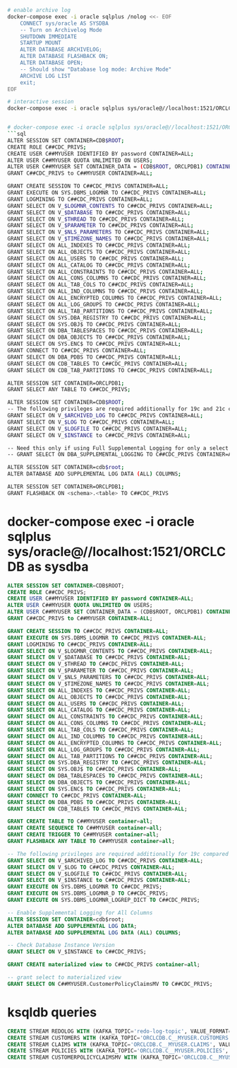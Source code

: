 ```sh
# enable archive log
docker-compose exec -i oracle sqlplus /nolog <<- EOF
    CONNECT sys/oracle AS SYSDBA
	-- Turn on Archivelog Mode
	SHUTDOWN IMMEDIATE
	STARTUP MOUNT
	ALTER DATABASE ARCHIVELOG;
	ALTER DATABASE FLASHBACK ON;
	ALTER DATABASE OPEN;
	-- Should show "Database log mode: Archive Mode"
	ARCHIVE LOG LIST
	exit;
EOF

# interactive session
docker-compose exec -i oracle sqlplus sys/oracle@//localhost:1521/ORCLCDB as sysdba


# docker-compose exec -i oracle sqlplus sys/oracle@//localhost:1521/ORCLCDB as sysdba
```sql
ALTER SESSION SET CONTAINER=CDB$ROOT;
CREATE ROLE C##CDC_PRIVS;
CREATE USER C##MYUSER IDENTIFIED BY password CONTAINER=ALL;
ALTER USER C##MYUSER QUOTA UNLIMITED ON USERS;
ALTER USER C##MYUSER SET CONTAINER_DATA = (CDB$ROOT, ORCLPDB1) CONTAINER=CURRENT;
GRANT C##CDC_PRIVS to C##MYUSER CONTAINER=ALL;

GRANT CREATE SESSION TO C##CDC_PRIVS CONTAINER=ALL;
GRANT EXECUTE ON SYS.DBMS_LOGMNR TO C##CDC_PRIVS CONTAINER=ALL;
GRANT LOGMINING TO C##CDC_PRIVS CONTAINER=ALL;
GRANT SELECT ON V_$LOGMNR_CONTENTS TO C##CDC_PRIVS CONTAINER=ALL;
GRANT SELECT ON V_$DATABASE TO C##CDC_PRIVS CONTAINER=ALL;
GRANT SELECT ON V_$THREAD TO C##CDC_PRIVS CONTAINER=ALL;
GRANT SELECT ON V_$PARAMETER TO C##CDC_PRIVS CONTAINER=ALL;
GRANT SELECT ON V_$NLS_PARAMETERS TO C##CDC_PRIVS CONTAINER=ALL;
GRANT SELECT ON V_$TIMEZONE_NAMES TO C##CDC_PRIVS CONTAINER=ALL;
GRANT SELECT ON ALL_INDEXES TO C##CDC_PRIVS CONTAINER=ALL;
GRANT SELECT ON ALL_OBJECTS TO C##CDC_PRIVS CONTAINER=ALL;
GRANT SELECT ON ALL_USERS TO C##CDC_PRIVS CONTAINER=ALL;
GRANT SELECT ON ALL_CATALOG TO C##CDC_PRIVS CONTAINER=ALL;
GRANT SELECT ON ALL_CONSTRAINTS TO C##CDC_PRIVS CONTAINER=ALL;
GRANT SELECT ON ALL_CONS_COLUMNS TO C##CDC_PRIVS CONTAINER=ALL;
GRANT SELECT ON ALL_TAB_COLS TO C##CDC_PRIVS CONTAINER=ALL;
GRANT SELECT ON ALL_IND_COLUMNS TO C##CDC_PRIVS CONTAINER=ALL;
GRANT SELECT ON ALL_ENCRYPTED_COLUMNS TO C##CDC_PRIVS CONTAINER=ALL;
GRANT SELECT ON ALL_LOG_GROUPS TO C##CDC_PRIVS CONTAINER=ALL;
GRANT SELECT ON ALL_TAB_PARTITIONS TO C##CDC_PRIVS CONTAINER=ALL;
GRANT SELECT ON SYS.DBA_REGISTRY TO C##CDC_PRIVS CONTAINER=ALL;
GRANT SELECT ON SYS.OBJ$ TO C##CDC_PRIVS CONTAINER=ALL;
GRANT SELECT ON DBA_TABLESPACES TO C##CDC_PRIVS CONTAINER=ALL;
GRANT SELECT ON DBA_OBJECTS TO C##CDC_PRIVS CONTAINER=ALL;
GRANT SELECT ON SYS.ENC$ TO C##CDC_PRIVS CONTAINER=ALL;
GRANT CONNECT TO C##CDC_PRIVS CONTAINER=ALL;
GRANT SELECT ON DBA_PDBS TO C##CDC_PRIVS CONTAINER=ALL;
GRANT SELECT ON CDB_TABLES TO C##CDC_PRIVS CONTAINER=ALL;
GRANT SELECT ON CDB_TAB_PARTITIONS TO C##CDC_PRIVS CONTAINER=ALL;

ALTER SESSION SET CONTAINER=ORCLPDB1;
GRANT SELECT ANY TABLE TO C##CDC_PRIVS;

ALTER SESSION SET CONTAINER=CDB$ROOT;
-- The following privileges are required additionally for 19c and 21c compared to 12c.
GRANT SELECT ON V_$ARCHIVED_LOG TO C##CDC_PRIVS CONTAINER=ALL;
GRANT SELECT ON V_$LOG TO C##CDC_PRIVS CONTAINER=ALL;
GRANT SELECT ON V_$LOGFILE TO C##CDC_PRIVS CONTAINER=ALL;
GRANT SELECT ON V_$INSTANCE to C##CDC_PRIVS CONTAINER=ALL;

-- Need this only if using Full Supplemental Logging for only a select few tables
-- GRANT SELECT ON DBA_SUPPLEMENTAL_LOGGING TO C##CDC_PRIVS CONTAINER=ALL;

ALTER SESSION SET CONTAINER=cdb$root;
ALTER DATABASE ADD SUPPLEMENTAL LOG DATA (ALL) COLUMNS;

ALTER SESSION SET CONTAINER=ORCLPDB1;
GRANT FLASHBACK ON <schema>.<table> TO C##CDC_PRIVS

```

# docker-compose exec -i oracle sqlplus sys/oracle@//localhost:1521/ORCLCDB as sysdba
```sql
ALTER SESSION SET CONTAINER=CDB$ROOT;
CREATE ROLE C##CDC_PRIVS;
CREATE USER C##MYUSER IDENTIFIED BY password CONTAINER=ALL;
ALTER USER C##MYUSER QUOTA UNLIMITED ON USERS;
ALTER USER C##MYUSER SET CONTAINER_DATA = (CDB$ROOT, ORCLPDB1) CONTAINER=CURRENT;
GRANT C##CDC_PRIVS to C##MYUSER CONTAINER=ALL;

GRANT CREATE SESSION TO C##CDC_PRIVS CONTAINER=ALL;
GRANT EXECUTE ON SYS.DBMS_LOGMNR TO C##CDC_PRIVS CONTAINER=ALL;
GRANT LOGMINING TO C##CDC_PRIVS CONTAINER=ALL;
GRANT SELECT ON V_$LOGMNR_CONTENTS TO C##CDC_PRIVS CONTAINER=ALL;
GRANT SELECT ON V_$DATABASE TO C##CDC_PRIVS CONTAINER=ALL;
GRANT SELECT ON V_$THREAD TO C##CDC_PRIVS CONTAINER=ALL;
GRANT SELECT ON V_$PARAMETER TO C##CDC_PRIVS CONTAINER=ALL;
GRANT SELECT ON V_$NLS_PARAMETERS TO C##CDC_PRIVS CONTAINER=ALL;
GRANT SELECT ON V_$TIMEZONE_NAMES TO C##CDC_PRIVS CONTAINER=ALL;
GRANT SELECT ON ALL_INDEXES TO C##CDC_PRIVS CONTAINER=ALL;
GRANT SELECT ON ALL_OBJECTS TO C##CDC_PRIVS CONTAINER=ALL;
GRANT SELECT ON ALL_USERS TO C##CDC_PRIVS CONTAINER=ALL;
GRANT SELECT ON ALL_CATALOG TO C##CDC_PRIVS CONTAINER=ALL;
GRANT SELECT ON ALL_CONSTRAINTS TO C##CDC_PRIVS CONTAINER=ALL;
GRANT SELECT ON ALL_CONS_COLUMNS TO C##CDC_PRIVS CONTAINER=ALL;
GRANT SELECT ON ALL_TAB_COLS TO C##CDC_PRIVS CONTAINER=ALL;
GRANT SELECT ON ALL_IND_COLUMNS TO C##CDC_PRIVS CONTAINER=ALL;
GRANT SELECT ON ALL_ENCRYPTED_COLUMNS TO C##CDC_PRIVS CONTAINER=ALL;
GRANT SELECT ON ALL_LOG_GROUPS TO C##CDC_PRIVS CONTAINER=ALL;
GRANT SELECT ON ALL_TAB_PARTITIONS TO C##CDC_PRIVS CONTAINER=ALL;
GRANT SELECT ON SYS.DBA_REGISTRY TO C##CDC_PRIVS CONTAINER=ALL;
GRANT SELECT ON SYS.OBJ$ TO C##CDC_PRIVS CONTAINER=ALL;
GRANT SELECT ON DBA_TABLESPACES TO C##CDC_PRIVS CONTAINER=ALL;
GRANT SELECT ON DBA_OBJECTS TO C##CDC_PRIVS CONTAINER=ALL;
GRANT SELECT ON SYS.ENC$ TO C##CDC_PRIVS CONTAINER=ALL;
GRANT CONNECT TO C##CDC_PRIVS CONTAINER=ALL;
GRANT SELECT ON DBA_PDBS TO C##CDC_PRIVS CONTAINER=ALL;
GRANT SELECT ON CDB_TABLES TO C##CDC_PRIVS CONTAINER=ALL;

GRANT CREATE TABLE TO C##MYUSER container=all;
GRANT CREATE SEQUENCE TO C##MYUSER container=all;
GRANT CREATE TRIGGER TO C##MYUSER container=all;
GRANT FLASHBACK ANY TABLE TO C##MYUSER container=all;

-- The following privileges are required additionally for 19c compared to 12c.
GRANT SELECT ON V_$ARCHIVED_LOG TO C##CDC_PRIVS CONTAINER=ALL;
GRANT SELECT ON V_$LOG TO C##CDC_PRIVS CONTAINER=ALL;
GRANT SELECT ON V_$LOGFILE TO C##CDC_PRIVS CONTAINER=ALL;
GRANT SELECT ON V_$INSTANCE to C##CDC_PRIVS CONTAINER=ALL;
GRANT EXECUTE ON SYS.DBMS_LOGMNR TO C##CDC_PRIVS;
GRANT EXECUTE ON SYS.DBMS_LOGMNR_D TO C##CDC_PRIVS;
GRANT EXECUTE ON SYS.DBMS_LOGMNR_LOGREP_DICT TO C##CDC_PRIVS;

-- Enable Supplemental Logging for All Columns
ALTER SESSION SET CONTAINER=cdb$root;
ALTER DATABASE ADD SUPPLEMENTAL LOG DATA;
ALTER DATABASE ADD SUPPLEMENTAL LOG DATA (ALL) COLUMNS;

-- Check Database Instance Version
GRANT SELECT ON V_$INSTANCE to C##CDC_PRIVS;

GRANT CREATE materialized view to C##CDC_PRIVS container=all;

-- grant select to materialized view
GRANT SELECT ON C##MYUSER.CustomerPolicyClaimsMV TO C##CDC_PRIVS;
```


# ksqldb queries

```sql
CREATE STREAM REDOLOG WITH (KAFKA_TOPIC='redo-log-topic', VALUE_FORMAT='AVRO');
CREATE STREAM CUSTOMERS WITH (KAFKA_TOPIC='ORCLCDB.C__MYUSER.CUSTOMERS', VALUE_FORMAT='AVRO');
CREATE STREAM CLAIMS WITH (KAFKA_TOPIC='ORCLCDB.C__MYUSER.CLAIMS', VALUE_FORMAT='AVRO');
CREATE STREAM POLICIES WITH (KAFKA_TOPIC='ORCLCDB.C__MYUSER.POLICIES', VALUE_FORMAT='AVRO');
CREATE STREAM CUSTOMERPOLICYCLAIMSMV WITH (KAFKA_TOPIC='ORCLCDB.C__MYUSER.CUSTOMERPOLICYCLAIMSMV', VALUE_FORMAT='AVRO');
```